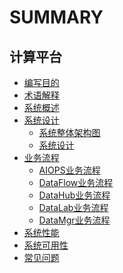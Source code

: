 # SUMMARY


## 计算平台
* [编写目的](Purpose/Purpose.md)
* [术语解释](Term/Term.md)
* [系统概述](Overview/SystemOverview.md)
* [系统设计]()
    * [系统整体架构图](Design/SystemArch.md)
    * [系统设计](Design/SystemDesign.md)
* [业务流程]()
    *  [AIOPS业务流程](UserCase/AIOPSBusinessProcess.md)
    *  [DataFlow业务流程](UserCase/DataflowBusinessProcess.md)
    *  [DataHub业务流程](UserCase/DatahubBusinessProcess.md)
    *  [DataLab业务流程](UserCase/DatalabBusinessProcess.md)
    *  [DataMgr业务流程](UserCase/DatamgrBussinessProcess.md)
* [系统性能](Performance/MainPerformanceMetrics.md)
* [系统可用性](Reliability/SystemAvailability.md)
* [常见问题](FAQ/FAQ.md)
